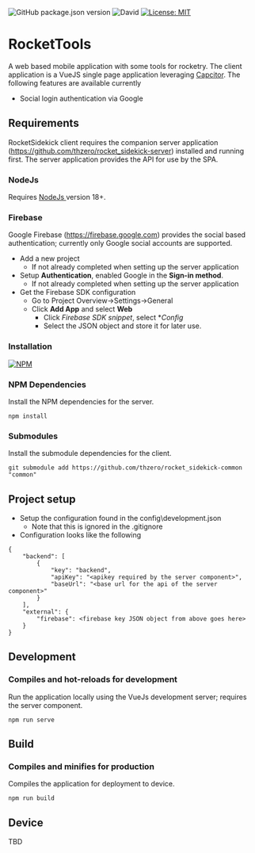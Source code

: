 ![GitHub package.json version](https://img.shields.io/github/package-json/v/thzero/rocket_sidekick-client-mobile)
![David](https://img.shields.io/david/thzero/rocket_sidekick-client-mobile)
[![License: MIT](https://img.shields.io/badge/License-MIT-yellow.svg)](https://opensource.org/licenses/MIT)

# RocketTools

A web based mobile application with some tools for rocketry.  The client application is a VueJS single page application leveraging [Capcitor](https://capacitorjs.com).  The following features are available currently

* Social login authentication via Google

## Requirements

RocketSidekick client requires the companion server application (https://github.com/thzero/rocket_sidekick-server) installed and running first.  The server application provides the API for use by the SPA.

### NodeJs

Requires [NodeJs ](https://nodejs.org) version 18+.

### Firebase

Google Firebase (https://firebase.google.com) provides the social based authentication; currently only Google social accounts are supported.

* Add a new project
  * If not already completed when setting up the server application
* Setup **Authentication**, enabled Google in the **Sign-in method**.
  * If not already completed when setting up the server application
* Get the Firebase SDK configuration
  * Go to Project Overview->Settings->General
  * Click **Add App** and select **Web**
    * Click *Firebase SDK snippet*, select **Config*
    * Select the JSON object and store it for later use.

### Installation

[![NPM](https://nodei.co/npm/@thzero/rocket_sidekick-client.png?compact=true)](https://npmjs.org/package/@thzero/rocket_sidekick-client)

### NPM Dependencies

Install the NPM dependencies for the server.

```
npm install
```

### Submodules

Install the submodule dependencies for the client.

```
git submodule add https://github.com/thzero/rocket_sidekick-common "common"
```

## Project setup

* Setup the configuration found in the config\development.json
  * Note that this is ignored in the .gitignore
* Configuration looks like the following

```
{
	"backend": [
		{
			"key": "backend",
			"apiKey": "<apikey required by the server component>",
			"baseUrl": "<base url for the api of the server component>"
		}
	],
	"external": {
		"firebase": <firebase key JSON object from above goes here>
	}
}
```

## Development

### Compiles and hot-reloads for development

Run the application locally using the VueJs development server; requires the server component.

```
npm run serve
```

## Build

### Compiles and minifies for production

Compiles the application for deployment to device.

```
npm run build
```

## Device

TBD